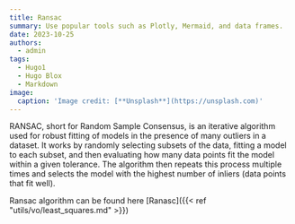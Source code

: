 ```yaml
---
title: Ransac
summary: Use popular tools such as Plotly, Mermaid, and data frames.
date: 2023-10-25
authors:
  - admin
tags:
  - Hugo1
  - Hugo Blox
  - Markdown
image:
  caption: 'Image credit: [**Unsplash**](https://unsplash.com)'
---
```


RANSAC, short for Random Sample Consensus, is an iterative algorithm used for robust fitting of models in the presence of many outliers in a dataset. It works by randomly selecting subsets of the data, fitting a model to each subset, and then evaluating how many data points fit the model within a given tolerance. The algorithm then repeats this process multiple times and selects the model with the highest number of inliers (data points that fit well). 

Ransac algorithm can be found here [Ranasc]({{< ref "utils/vo/least_squares.md" >}})
